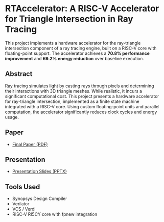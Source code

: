 # RTAccelerator: A RISC-V Accelerator for Triangle Intersection in Ray Tracing

This project implements a hardware accelerator for the ray-triangle intersection component of a ray tracing engine, built on a RISC-V core with floating-point support. The accelerator achieves a **70.8% performance improvement** and **69.2% energy reduction** over baseline execution.

## Abstract

Ray tracing simulates light by casting rays through pixels and determining their interactions with 3D triangle meshes. While realistic, it incurs a significant computational cost. This project presents a hardware accelerator for ray-triangle intersection, implemented as a finite state machine integrated with a RISC-V core. Using custom floating-point units and parallel computation, the accelerator significantly reduces clock cycles and energy usage.

## Paper

- [Final Paper (PDF)](./RV5_RT_Accelerator.pdf)

##  Presentation

- [Presentation Slides (PPTX)](./A%20Ray-Tracing%20Accelerator%20for%20Ray-Triangle%20Intersections.pptx.pptx)



## Tools Used

- Synopsys Design Compiler
- Verilator
- VCS / Verdi
- RISC-V RI5CY core with fpnew integration


